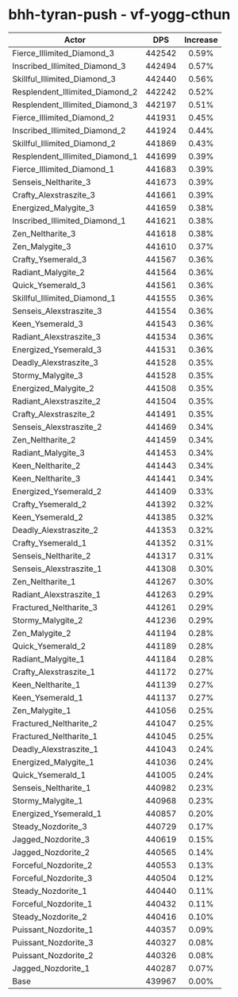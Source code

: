 # bhh-tyran-push - vf-yogg-cthun
| Actor | DPS | Increase |
|---|:---:|:---:|
|Fierce_Illimited_Diamond_3|442542|0.59%|
|Inscribed_Illimited_Diamond_3|442494|0.57%|
|Skillful_Illimited_Diamond_3|442440|0.56%|
|Resplendent_Illimited_Diamond_2|442242|0.52%|
|Resplendent_Illimited_Diamond_3|442197|0.51%|
|Fierce_Illimited_Diamond_2|441931|0.45%|
|Inscribed_Illimited_Diamond_2|441924|0.44%|
|Skillful_Illimited_Diamond_2|441869|0.43%|
|Resplendent_Illimited_Diamond_1|441699|0.39%|
|Fierce_Illimited_Diamond_1|441683|0.39%|
|Senseis_Neltharite_3|441673|0.39%|
|Crafty_Alexstraszite_3|441661|0.39%|
|Energized_Malygite_3|441659|0.38%|
|Inscribed_Illimited_Diamond_1|441621|0.38%|
|Zen_Neltharite_3|441618|0.38%|
|Zen_Malygite_3|441610|0.37%|
|Crafty_Ysemerald_3|441567|0.36%|
|Radiant_Malygite_2|441564|0.36%|
|Quick_Ysemerald_3|441561|0.36%|
|Skillful_Illimited_Diamond_1|441555|0.36%|
|Senseis_Alexstraszite_3|441554|0.36%|
|Keen_Ysemerald_3|441543|0.36%|
|Radiant_Alexstraszite_3|441534|0.36%|
|Energized_Ysemerald_3|441531|0.36%|
|Deadly_Alexstraszite_3|441528|0.35%|
|Stormy_Malygite_3|441528|0.35%|
|Energized_Malygite_2|441508|0.35%|
|Radiant_Alexstraszite_2|441504|0.35%|
|Crafty_Alexstraszite_2|441491|0.35%|
|Senseis_Alexstraszite_2|441469|0.34%|
|Zen_Neltharite_2|441459|0.34%|
|Radiant_Malygite_3|441453|0.34%|
|Keen_Neltharite_2|441443|0.34%|
|Keen_Neltharite_3|441441|0.34%|
|Energized_Ysemerald_2|441409|0.33%|
|Crafty_Ysemerald_2|441392|0.32%|
|Keen_Ysemerald_2|441385|0.32%|
|Deadly_Alexstraszite_2|441353|0.32%|
|Crafty_Ysemerald_1|441352|0.31%|
|Senseis_Neltharite_2|441317|0.31%|
|Senseis_Alexstraszite_1|441308|0.30%|
|Zen_Neltharite_1|441267|0.30%|
|Radiant_Alexstraszite_1|441263|0.29%|
|Fractured_Neltharite_3|441261|0.29%|
|Stormy_Malygite_2|441236|0.29%|
|Zen_Malygite_2|441194|0.28%|
|Quick_Ysemerald_2|441189|0.28%|
|Radiant_Malygite_1|441184|0.28%|
|Crafty_Alexstraszite_1|441172|0.27%|
|Keen_Neltharite_1|441139|0.27%|
|Keen_Ysemerald_1|441137|0.27%|
|Zen_Malygite_1|441056|0.25%|
|Fractured_Neltharite_2|441047|0.25%|
|Fractured_Neltharite_1|441045|0.25%|
|Deadly_Alexstraszite_1|441043|0.24%|
|Energized_Malygite_1|441036|0.24%|
|Quick_Ysemerald_1|441005|0.24%|
|Senseis_Neltharite_1|440982|0.23%|
|Stormy_Malygite_1|440968|0.23%|
|Energized_Ysemerald_1|440857|0.20%|
|Steady_Nozdorite_3|440729|0.17%|
|Jagged_Nozdorite_3|440619|0.15%|
|Jagged_Nozdorite_2|440565|0.14%|
|Forceful_Nozdorite_2|440553|0.13%|
|Forceful_Nozdorite_3|440504|0.12%|
|Steady_Nozdorite_1|440440|0.11%|
|Forceful_Nozdorite_1|440432|0.11%|
|Steady_Nozdorite_2|440416|0.10%|
|Puissant_Nozdorite_1|440357|0.09%|
|Puissant_Nozdorite_3|440327|0.08%|
|Puissant_Nozdorite_2|440326|0.08%|
|Jagged_Nozdorite_1|440287|0.07%|
|Base|439967|0.00%|
